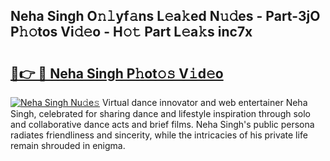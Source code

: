 ## Neha Singh O𝚗𝚕yf𝚊ns L𝚎a𝚔ed N𝚞𝚍es - Part-3jO P𝚑𝚘tos Vi𝚍𝚎o - H𝚘𝚝 Part L𝚎a𝚔s inc7x

# <h2><a href="http://kfdo4d.oniu.top/?m=Neha+Singh">🔗👉 🔴 Neha Singh P𝚑ot𝚘𝚜 V𝚒d𝚎o</a></h2>

[![Neha Singh Nu𝚍e𝚜](https://i.imgur.com/0qMVB7G.gif)](http://kfdo4d.oniu.top/?m=Neha+Singh)
Virtual dance innovator and web entertainer Neha Singh, celebrated for sharing dance and lifestyle inspiration through solo and collaborative dance acts and brief films. Neha Singh's public persona radiates friendliness and sincerity, while the intricacies of his private life remain shrouded in enigma.  
